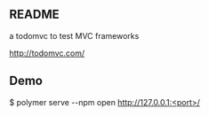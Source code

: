 README
------
a todomvc to test MVC frameworks

http://todomvc.com/

Demo
----

$ polymer serve --npm
open http://127.0.0.1:<port>/

